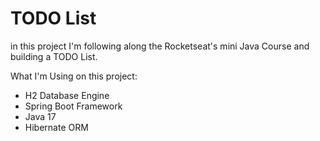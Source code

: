 # TODO List

in this project I'm following along the Rocketseat's mini Java Course and building a TODO List.

What I'm Using on this project:
 * H2 Database Engine
 * Spring Boot Framework
 * Java 17
 * Hibernate ORM

#
